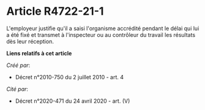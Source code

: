 # Article R4722-21-1

L'employeur justifie qu'il a saisi l'organisme accrédité pendant le délai qui lui a été fixé et transmet à l'inspecteur ou au
contrôleur du travail les résultats dès leur réception.

**Liens relatifs à cet article**

_Créé par_:

  - Décret n°2010-750 du 2 juillet 2010 - art. 4

_Cité par_:

  - Décret n°2020-471 du 24 avril 2020 - art. (V)
